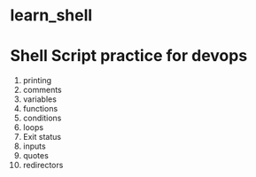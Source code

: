 # learn_shell

# Shell Script practice for devops
1. printing
2. comments
3. variables
4. functions
5. conditions
6. loops
7. Exit status
8. inputs
9. quotes
10. redirectors